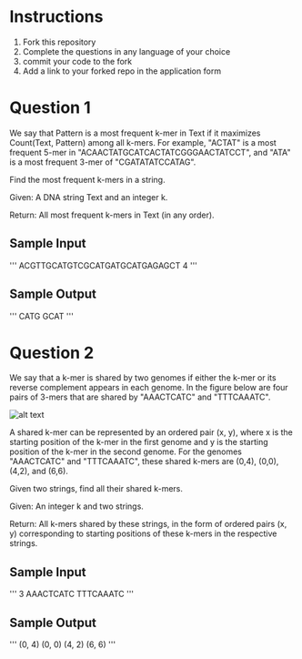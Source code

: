 # Instructions
1. Fork this repository
2. Complete the questions in any language of your choice
4. commit your code to the fork
3. Add a link to your forked repo in the application form

# Question 1
We say that Pattern is a most frequent k-mer in Text if it maximizes Count(Text, Pattern) among all k-mers. For example, "ACTAT" is a most frequent 5-mer in "ACAACTATGCATCACTATCGGGAACTATCCT", and "ATA" is a most frequent 3-mer of "CGATATATCCATAG".

Find the most frequent k-mers in a string.

Given: A DNA string Text and an integer k.

Return: All most frequent k-mers in Text (in any order).

## Sample Input
'''
ACGTTGCATGTCGCATGATGCATGAGAGCT
4
'''

## Sample Output
'''
CATG GCAT
'''

# Question 2
We say that a k-mer is shared by two genomes if either the k-mer or its reverse complement appears in each genome. In the figure below are four pairs of 3-mers that are shared by "AAACTCATC" and "TTTCAAATC".

![alt text](http://rosalind.info/media/problems/ba6e/shared_k-mers.png)

A shared k-mer can be represented by an ordered pair (x, y), where x is the starting position of the k-mer in the first genome and y is the starting position of the k-mer in the second genome. For the genomes "AAACTCATC" and "TTTCAAATC", these shared k-mers are (0,4), (0,0), (4,2), and (6,6).

Given two strings, find all their shared k-mers.

Given: An integer k and two strings.

Return: All k-mers shared by these strings, in the form of ordered pairs (x, y) corresponding to starting positions of these k-mers in the respective strings.

## Sample Input
'''
3
AAACTCATC
TTTCAAATC
'''

## Sample Output
'''
(0, 4)
(0, 0)
(4, 2)
(6, 6)
'''